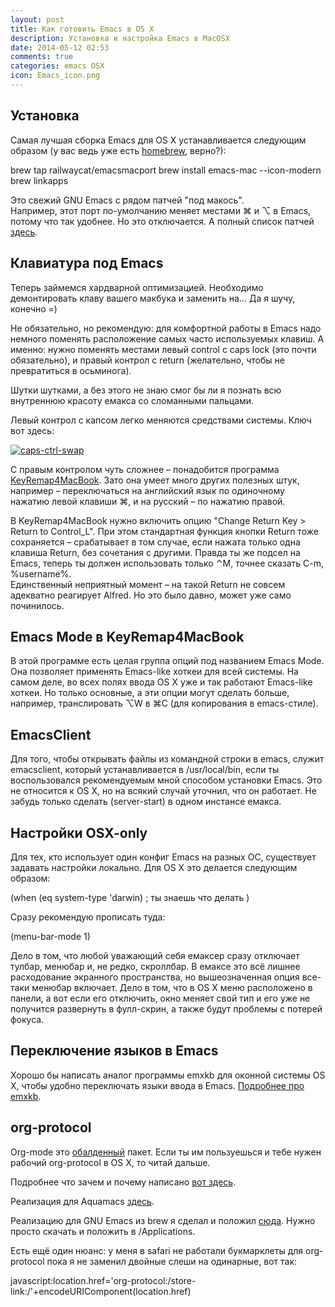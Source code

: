 ```yaml
---
layout: post
title: Как готовить Emacs в OS X
description: Установка и настройка Emacs в MacOSX
date: 2014-05-12 02:53
comments: true
categories: emacs OSX
icon: Emacs_icon.png
---
```


## Установка

Самая лучшая сборка Emacs для OS X устанавливается следующим образом (у вас ведь уже есть [homebrew](http://brew.sh), верно?):

  brew tap railwaycat/emacsmacport
  brew install emacs-mac --icon-modern
  brew linkapps

Это свежий GNU Emacs с рядом патчей "под макось".  
Например, этот порт по-умолчанию меняет местами ⌘ и ⌥ в Emacs, потому что так удобнее.
Но это отключается.
А полный список патчей [здесь](https://github.com/railwaycat/emacs-mac-port/blob/master/README-mac).

## Клавиатура под Emacs

Теперь займемся хардварной оптимизацией. Необходимо демонтировать клаву вашего макбука и заменить на… Да я шучу, конечно =)

Не обязательно, но рекомендую: для комфортной работы в Emacs надо немного поменять расположение самых часто используемых клавиш.
А именно: нужно поменять местами левый control с caps lock (это почти обязательно), и правый контрол с return (желательно, чтобы не превратиться в осьминога).

Шутки шутками, а без этого не знаю смог бы ли я познать всю внутреннюю красоту емакса со сломанными пальцами.

Левый контрол с капсом легко меняются средствами системы. Ключ вот здесь:

<a class="screenshot" href="http://monosnap.com/image/UyRm2puGZMPN9N6KS03pjrYwtQMsk0.png" rel="screenshot" title="Назначаем control на capslock"><img src="http://monosnap.com/image/UyRm2puGZMPN9N6KS03pjrYwtQMsk0.png" alt="caps-ctrl-swap" /></a>

С правым контролом чуть сложнее – понадобится программа [KeyRemap4MacBook](https://pqrs.org/macosx/keyremap4macbook/).
Зато она умеет много других полезных штук, например – переключаться на английский язык
по одиночному нажатию левой клавиши ⌘, и на русский – по нажатию правой.

В KeyRemap4MacBook нужно включить опцию "Change Return Key > Return to Control_L".
При этом стандартная функция кнопки Return тоже сохраняется – срабатывает в том случае, если нажата только одна клавиша Return, без сочетания с другими.
Правда ты же подсел на Emacs, теперь ты должен использовать только ⌃M, точнее сказать C-m, %username%.  
Единственный неприятный момент – на такой Return не совсем адекватно реагирует Alfred. Но это было давно, может уже само починилось.

## Emacs Mode в KeyRemap4MacBook

В этой программе есть целая группа опций под названием Emacs Mode.
Она позволяет применять Emacs-like хоткеи для всей системы.
На самом деле, во всех полях ввода OS X уже и так работают Emacs-like хоткеи.
Но только основные, а эти опции могут сделать больше, например, транслировать
⌥W в ⌘C (для копирования в emacs-стиле).

## EmacsClient

Для того, чтобы открывать файлы из командной строки в emacs, служит emacsclient,
который устанавливается в /usr/local/bin, если ты воспользовался рекомендуемым мной
способом установки Emacs. Это не относится к OS X, но на всякий случай уточнил, что он работает.
Не забудь только сделать (server-start) в одном инстансе емакса.

## Настройки OSX-only

Для тех, кто использует один конфиг Emacs на разных ОС, существует задавать настройки локально.
Для OS X это делается следующим образом:

  (when (eq system-type 'darwin)
  ; ты знаешь что делать
  )

Сразу рекомендую прописать туда:

  (menu-bar-mode 1)

Дело в том, что любой уважающий себя емаксер сразу отключает тулбар, менюбар и, не редко, скроллбар.
В емаксе это всё лишнее расходование экранного пространства, но вышеозначенная опция все-таки
менюбар включает. Дело в том, что в OS X меню расположено в панели, а вот если его отключить,
окно меняет свой тип и его уже не получится развернуть в фулл-скрин, а также будут проблемы
с потерей фокуса.

## Переключение языков в Emacs

Хорошо бы написать аналог программы emxkb для оконной системы OS X, чтобы удобно переключать
языки ввода в Emacs. [Подробнее про emxkb](http://paul.elms.pro/blog/2013/04/11/pieriekliuchieniie-raskladok-v-emacs/).

## org-protocol

Org-mode это [обалденный](http://doc.norang.ca/org-mode.html) пакет.
Если ты им пользуешься и тебе нужен рабочий org-protocol в OS X, то читай дальше.

Подробнее что зачем и почему написано [вот здесь](http://jcardente.blogspot.ru/2010/09/saving-weblinks-to-org-mode-from-safari.html).

Реализация для Aquamacs [здесь](https://github.com/neil-smithline-elisp/EmacsClient.app).

Реализацию для GNU Emacs из brew я сделал и положил [сюда](http://take.ms/uCG7l). Нужно просто скачать и положить в /Applications.

Есть ещё один нюанс: у меня в safari не работали букмарклеты для org-protocol пока я не заменил
двойные слеши на одинарные, вот так:

  javascript:location.href='org-protocol:/store-link:/'+encodeURIComponent(location.href)
